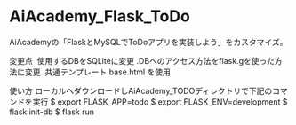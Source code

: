 # AiAcademy_Flask_ToDo
AiAcademyの「FlaskとMySQLでToDoアプリを実装しよう」をカスタマイズ。

変更点
.使用するDBをSQLiteに変更
.DBへのアクセス方法をflask.gを使った方法に変更
.共通テンプレート base.html を使用


使い方
ローカルへダウンロードしAiAcademy_TODOディレクトリで下記のコマンドを実行
$ export FLASK_APP=todo
$ export FLASK_ENV=development
$ flask init-db
$ flask run
